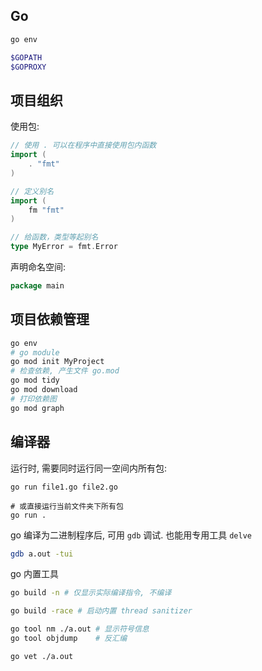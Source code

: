 ## Go

```bash
go env

$GOPATH
$GOPROXY
```

## 项目组织

使用包:
```go
// 使用 . 可以在程序中直接使用包内函数
import (
	. "fmt"
)

// 定义别名
import (
	fm "fmt"
)

// 给函数，类型等起别名
type MyError = fmt.Error
```

声明命名空间:
```go
package main
```

## 项目依赖管理

```bash
go env
# go module
go mod init MyProject
# 检查依赖, 产生文件 go.mod
go mod tidy
go mod download
# 打印依赖图
go mod graph
```

## 编译器

运行时, 需要同时运行同一空间内所有包:
```shell
go run file1.go file2.go

# 或直接运行当前文件夹下所有包 
go run .
```

go 编译为二进制程序后, 可用 `gdb` 调试. 也能用专用工具 `delve`

```bash
gdb a.out -tui
```

go 内置工具
```bash
go build -n # 仅显示实际编译指令, 不编译

go build -race # 启动内置 thread sanitizer

go tool nm ./a.out # 显示符号信息
go tool objdump    # 反汇编

go vet ./a.out 
```